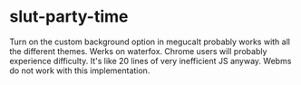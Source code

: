# slut-party-time
Turn on the custom background option in megucaIt probably works with all the different themes. Werks on waterfox. Chrome users will probably experience difficulty. It's like 20 lines of very inefficient JS anyway.
Webms do not work with this implementation.
